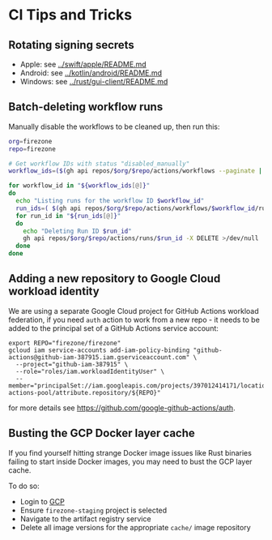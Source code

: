 # CI Tips and Tricks

## Rotating signing secrets

- Apple: see [../swift/apple/README.md](../swift/apple/README.md)
- Android: see [../kotlin/android/README.md](../kotlin/android/README.md)
- Windows: see [../rust/gui-client/README.md](../rust/gui-client/README.md)

## Batch-deleting workflow runs

Manually disable the workflows to be cleaned up, then run this:

```bash
org=firezone
repo=firezone

# Get workflow IDs with status "disabled_manually"
workflow_ids=($(gh api repos/$org/$repo/actions/workflows --paginate | jq '.workflows[] | select(.["state"] | contains("disabled_manually")) | .id'))

for workflow_id in "${workflow_ids[@]}"
do
  echo "Listing runs for the workflow ID $workflow_id"
  run_ids=( $(gh api repos/$org/$repo/actions/workflows/$workflow_id/runs --paginate | jq '.workflow_runs[].id') )
  for run_id in "${run_ids[@]}"
  do
    echo "Deleting Run ID $run_id"
    gh api repos/$org/$repo/actions/runs/$run_id -X DELETE >/dev/null
  done
done
```

## Adding a new repository to Google Cloud workload identity

We are using a separate Google Cloud project for GitHub Actions workload
federation, if you need `auth` action to work from a new repo - it needs to be
added to the principal set of a GitHub Actions service account:

```
export REPO="firezone/firezone"
gcloud iam service-accounts add-iam-policy-binding "github-actions@github-iam-387915.iam.gserviceaccount.com" \
  --project="github-iam-387915" \
  --role="roles/iam.workloadIdentityUser" \
  --member="principalSet://iam.googleapis.com/projects/397012414171/locations/global/workloadIdentityPools/github-actions-pool/attribute.repository/${REPO}"
```

for more details see https://github.com/google-github-actions/auth.

## Busting the GCP Docker layer cache

If you find yourself hitting strange Docker image issues like Rust binaries
failing to start inside Docker images, you may need to bust the GCP layer cache.

To do so:

- Login to [GCP](console.cloud.google.com)
- Ensure `firezone-staging` project is selected
- Navigate to the artifact registry service
- Delete all image versions for the appropriate `cache/` image repository
